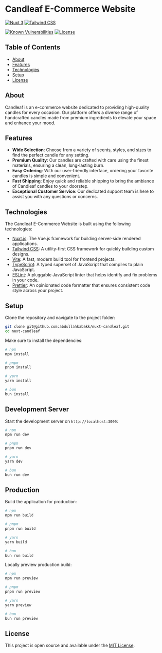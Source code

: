 # Candleaf E-Commerce Website

[![Nuxt 3](https://img.shields.io/badge/Nuxt-3-00C58E?style=flat-square&logo=nuxt.js&logoColor=white)](https://nuxtjs.org)
[![Tailwind CSS](https://img.shields.io/badge/Tailwind_CSS-3-38B2AC?style=flat-square&logo=tailwind-css&logoColor=white)](https://tailwindcss.com)

[![Known Vulnerabilities](https://snyk.io/test/github/abdullahkabakk/nuxt-candleaf/badge.svg)](https://snyk.io/test/github/abdullahkabakk/nuxt-candleaf)
[![License](https://img.shields.io/badge/license-MIT-blue.svg)](LICENSE)

## Table of Contents

- [About](#about)
- [Features](#features)
- [Technologies](#technologies)
- [Setup](#setup)
- [License](#license)

## About

Candleaf is an e-commerce website dedicated to providing high-quality candles for every occasion. Our platform offers a diverse range of handcrafted candles made from premium ingredients to elevate your space and enhance your mood.

## Features

- **Wide Selection**: Choose from a variety of scents, styles, and sizes to find the perfect candle for any setting.
- **Premium Quality**: Our candles are crafted with care using the finest materials, ensuring a clean, long-lasting burn.
- **Easy Ordering**: With our user-friendly interface, ordering your favorite candles is simple and convenient.
- **Fast Shipping**: Enjoy quick and reliable shipping to bring the ambiance of Candleaf candles to your doorstep.
- **Exceptional Customer Service**: Our dedicated support team is here to assist you with any questions or concerns.


## Technologies

The Candleaf E-Commerce Website is built using the following technologies:

- [Nuxt.js](https://nuxtjs.org): The Vue.js framework for building server-side rendered applications.
- [Tailwind CSS](https://tailwindcss.com): A utility-first CSS framework for quickly building custom designs.
- [Vite](https://vitejs.dev): A fast, modern build tool for frontend projects.
- [TypeScript](https://www.typescriptlang.org): A typed superset of JavaScript that compiles to plain JavaScript.
- [ESLint](https://eslint.org): A pluggable JavaScript linter that helps identify and fix problems in your code.
- [Prettier](https://prettier.io): An opinionated code formatter that ensures consistent code style across your project.

## Setup

Clone the repository and navigate to the project folder:

```bash
git clone git@github.com:abdullahkabakk/nuxt-candleaf.git
cd nuxt-candleaf
```

Make sure to install the dependencies:

```bash
# npm
npm install

# pnpm
pnpm install

# yarn
yarn install

# bun
bun install
```

## Development Server

Start the development server on `http://localhost:3000`:

```bash
# npm
npm run dev

# pnpm
pnpm run dev

# yarn
yarn dev

# bun
bun run dev
```

## Production

Build the application for production:

```bash
# npm
npm run build

# pnpm
pnpm run build

# yarn
yarn build

# bun
bun run build
```

Locally preview production build:

```bash
# npm
npm run preview

# pnpm
pnpm run preview

# yarn
yarn preview

# bun
bun run preview
```

## License

This project is open source and available under the [MIT License](LICENSE).